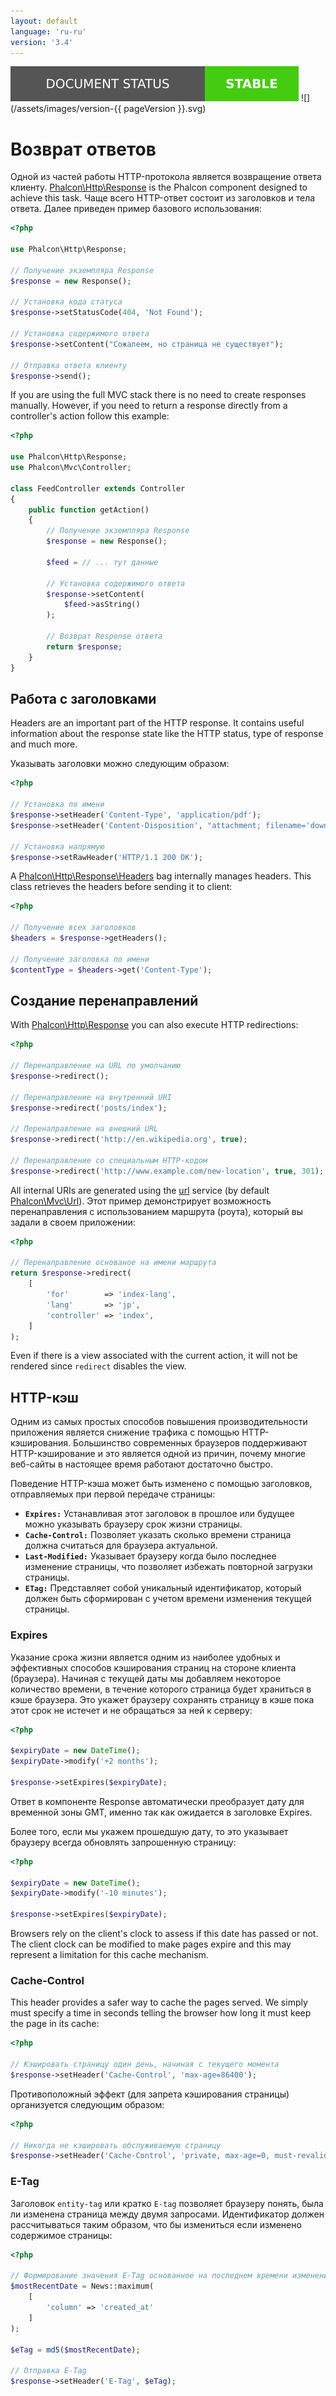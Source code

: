 ```yaml
---
layout: default
language: 'ru-ru'
version: '3.4'
---
```

![](/assets/images/document-status-stable-success.svg) ![](/assets/images/version-{{ pageVersion }}.svg)
<a name='overview'></a>

# Возврат ответов

Одной из частей работы HTTP-протокола является возвращение ответа клиенту. [Phalcon\Http\Response](api/Phalcon_Http) is the Phalcon component designed to achieve this task. Чаще всего HTTP-ответ состоит из заголовков и тела ответа. Далее приведен пример базового использования:

```php
<?php

use Phalcon\Http\Response;

// Получение экземпляра Response
$response = new Response();

// Установка кода статуса
$response->setStatusCode(404, 'Not Found');

// Установка содержимого ответа
$response->setContent("Сожалеем, но страница не существует");

// Отправка ответа клиенту
$response->send();
```

If you are using the full MVC stack there is no need to create responses manually. However, if you need to return a response directly from a controller's action follow this example:

```php
<?php

use Phalcon\Http\Response;
use Phalcon\Mvc\Controller;

class FeedController extends Controller
{
    public function getAction()
    {
        // Получение экземпляра Response
        $response = new Response();

        $feed = // ... тут данные

        // Установка содержимого ответа
        $response->setContent(
            $feed->asString()
        );

        // Возврат Response ответа
        return $response;
    }
}
```

<a name='working-with-headers'></a>

## Работа с заголовками

Headers are an important part of the HTTP response. It contains useful information about the response state like the HTTP status, type of response and much more.

Указывать заголовки можно следующим образом:

```php
<?php

// Установка по имени
$response->setHeader('Content-Type', 'application/pdf');
$response->setHeader('Content-Disposition', "attachment; filename='downloaded.pdf'");

// Установка напрямую
$response->setRawHeader('HTTP/1.1 200 OK');
```

A [Phalcon\Http\Response\Headers](api/Phalcon_Http) bag internally manages headers. This class retrieves the headers before sending it to client:

```php
<?php

// Получение всех заголовков
$headers = $response->getHeaders();

// Получение заголовка по имени
$contentType = $headers->get('Content-Type');
```

<a name='redirections'></a>

## Создание перенаправлений

With [Phalcon\Http\Response](api/Phalcon_Http) you can also execute HTTP redirections:

```php
<?php

// Перенаправление на URL по умолчанию
$response->redirect();

// Перенаправление на внутренний URI
$response->redirect('posts/index');

// Перенаправление на внешний URL
$response->redirect('http://en.wikipedia.org', true);

// Перенаправление со специальным HTTP-кодом 
$response->redirect('http://www.example.com/new-location', true, 301);
```

All internal URIs are generated using the [url](/3.4/en/url) service (by default [Phalcon\Mvc\Url](api/Phalcon_Mvc_Url)). Этот пример демонстрирует возможность перенаправления с использованием маршрута (роута), который вы задали в своем приложении:

```php
<?php

// Перенаправление основаное на имени маршрута
return $response->redirect(
    [
        'for'        => 'index-lang',
        'lang'       => 'jp',
        'controller' => 'index',
    ]
);
```

Even if there is a view associated with the current action, it will not be rendered since `redirect` disables the view.

<a name='http-cache'></a>

## HTTP-кэш

Одним из самых простых способов повышения производительности приложения является снижение трафика с помощью HTTP-кэширования. Большинство современных браузеров поддерживают HTTP-кэширование и это является одной из причин, почему многие веб-сайты в настоящее время работают достаточно быстро.

Поведение HTTP-кэша может быть изменено с помощью заголовков, отправляемых при первой передаче страницы:

* **`Expires:`** Устанавливая этот заголовок в прошлое или будущее можно указывать браузеру срок жизни страницы.
* **`Cache-Control:`** Позволяет указать сколько времени страница должна считаться для браузера актуальной.
* **`Last-Modified:`** Указывает браузеру когда было последнее изменение страницы, что позволяет избежать повторной загрузки страницы.
* **`ETag:`** Представляет собой уникальный идентификатор, который должен быть сформирован с учетом времени изменения текущей страницы.

<a name='http-cache-expiration-time'></a>

### Expires

Указание срока жизни является одним из наиболее удобных и эффективных способов кэширования страниц на стороне клиента (браузера). Начиная с текущей даты мы добавляем некоторое количество времени, в течение которого страница будет храниться в кэше браузера. Это укажет браузеру сохранять страницу в кэше пока этот срок не истечет и не обращаться за ней к серверу:

```php
<?php

$expiryDate = new DateTime();
$expiryDate->modify('+2 months');

$response->setExpires($expiryDate);
```

Ответ в компоненте Response автоматически преобразует дату для временной зоны GMT, именно так как ожидается в заголовке Expires.

Более того, если мы укажем прошедшую дату, то это указывает браузеру всегда обновлять запрошенную страницу:

```php
<?php

$expiryDate = new DateTime();
$expiryDate->modify('-10 minutes');

$response->setExpires($expiryDate);
```

Browsers rely on the client's clock to assess if this date has passed or not. The client clock can be modified to make pages expire and this may represent a limitation for this cache mechanism.

<a name='http-cache-control'></a>

### Cache-Control

This header provides a safer way to cache the pages served. We simply must specify a time in seconds telling the browser how long it must keep the page in its cache:

```php
<?php

// Кэшировать страницу один день, начиная с текущего момента
$response->setHeader('Cache-Control', 'max-age=86400');
```

Противоположный эффект (для запрета кэширования страницы) организуется следующим образом:

```php
<?php

// Никогда не кэшировать обслуживаемую страницу
$response->setHeader('Cache-Control', 'private, max-age=0, must-revalidate');
```

<a name='http-cache-etag'></a>

### E-Tag

Заголовок `entity-tag` или кратко `E-tag` позволяет браузеру понять, была ли изменена страница между двумя запросами. Идентификатор должен рассчитываться таким образом, что бы измениться если изменено содержимое страницы:

```php
<?php

// Формирование значения E-Tag основанное на последнем времени изменения новости
$mostRecentDate = News::maximum(
    [
        'column' => 'created_at'
    ]
);

$eTag = md5($mostRecentDate);

// Отправка E-Tag
$response->setHeader('E-Tag', $eTag);
```

